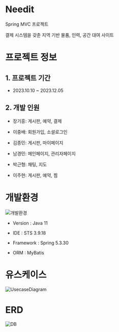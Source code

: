 # Needit
Spring MVC 프로젝트

결제 시스템을 갖춘 지역 기반 물품, 인력, 공간 대여 사이트

# 프로젝트 정보

## 1. 프로젝트 기간
* 2023.10.10 ~ 2023.12.05

## 2. 개발 인원
* 장기흥: 게시판, 예약, 결제

* 이중배: 회원가입, 소셜로그인

* 김종민: 게시판, 마이페이지

* 남경민: 메인페이지, 관리자페이지

* 박근형: 채팅, 지도

* 이주현: 게시판, 예약, 찜

# 개발환경
![개발환경](https://github.com/KeeHeung/Needit/assets/149993953/ce8c38a9-6876-412d-b72a-36319c54c299)

* Version : Java 11

* IDE : STS 3.9.18

* Framework : Spring 5.3.30

* ORM : MyBatis

# 유스케이스
![UsecaseDiagram](https://github.com/KeeHeung/Needit/assets/149993953/a4a1c6f3-d822-4e0d-a26e-b3c3140d53c7)

# ERD
![DB](https://github.com/KeeHeung/Needit/assets/149993953/f3d2c588-1608-4d5f-bdf1-d62b4c18169a)




